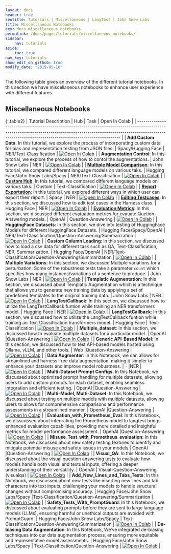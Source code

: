 ```yaml
---
layout: docs
header: true
seotitle: Tutorials | Miscellaneous | LangTest | John Snow Labs
title: Miscellaneous Notebooks
key: docs-miscellaneous_notebooks
permalink: /docs/pages/tutorials/miscellaneous_notebooks/
sidebar:
    nav: tutorials
aside:
    toc: true
nav_key: tutorials
show_edit_on_github: true
modify_date: "2019-05-16"
---
```


<div class="main-docs" markdown="1"><div class="h3-box" markdown="1">
The following table gives an overview of the different tutorial notebooks. In this section we have miscellaneous notebooks to enhance user experience with different features.

</div><div class="h3-box" markdown="1">

## Miscellaneous Notebooks

{:.table2}
| Tutorial Description                                                                                                                                                                                                               | Hub                               | Task                                                     | Open In Colab                                                                                                                                                                                                            |
| ---------------------------------------------------------------------------------------------------------------------------------------------------------------------------------------------------------------------------------- |
| **Add Custom Data**: In this tutorial, we explore the process of incorporating custom data for bias and representation testing from JSON files.                                                                                    | Spacy/Hugging Face                | NER/Text-Classification                                  | [![Open In Colab](https://colab.research.google.com/assets/colab-badge.svg)](https://colab.research.google.com/github/Pacific-AI-Corp/langtest/blob/main/demo/tutorials/test-specific-notebooks/Add_Custom_Data_Demo.ipynb) |
| **Augmentation Control**: In this tutorial, we explore the process of how to contol the augmentations.                                                                                                                             | John Snow Labs                    | NER                                                      | [![Open In Colab](https://colab.research.google.com/assets/colab-badge.svg)](https://colab.research.google.com/github/Pacific-AI-Corp/langtest/blob/main/demo/tutorials/misc/Augmentation_Control_Notebook.ipynb)           |
| [**Multiple Model Comparison**](comparing_models): In this tutorial, we compared different language models on various taks.                                                                                                                            | Hugging Face/John Snow Labs/Spacy | NER/Text-Classification                                  | [![Open In Colab](https://colab.research.google.com/assets/colab-badge.svg)](https://colab.research.google.com/github/Pacific-AI-Corp/langtest/blob/main/demo/tutorials/misc/Comparing_Models_Notebook.ipynb)               |
| [**Custom Hub**](custom_hub): In this tutorial, we compared different language models on various taks.                                                                                                                                           | Custom                            | Text-Classification                                      | [![Open In Colab](https://colab.research.google.com/assets/colab-badge.svg)](https://colab.research.google.com/github/Pacific-AI-Corp/langtest/blob/main/demo/tutorials/misc/Custom_Hub_Notebook.ipynb)                     |
| [**Report Exportation**](different_report_formats): In this tutorial, we explored different ways in which user can export their report.                                                                                                                        | Spacy                             | NER                                                      | [![Open In Colab](https://colab.research.google.com/assets/colab-badge.svg)](https://colab.research.google.com/github/Pacific-AI-Corp/langtest/blob/main/demo/tutorials/misc/Different_Report_formats.ipynb)                |
| [**Editing Testcases**](editing_testcases): In this section, we discussed how to edit test cases in the Harness class.                                                                                                                                  | Hugging Face                      | NER                                                      | [![Open In Colab](https://colab.research.google.com/assets/colab-badge.svg)](https://colab.research.google.com/github/Pacific-AI-Corp/langtest/blob/main/demo/tutorials/misc/Editing_TestCases_Notebook.ipynb)              |
| [**Evaluation Metrics**](evaluation_metrics): In this section, we discussed different evatuation metrics for evauate Quetion-Answering models.                                                                                                           | OpenAI                            | Question-Answering                                       | [![Open In Colab](https://colab.research.google.com/assets/colab-badge.svg)](https://colab.research.google.com/github/Pacific-AI-Corp/langtest/blob/main/demo/tutorials/misc/Evaluation_Metrics.ipynb)                      |
| **HuggingFace Datasets**: In this section, we dive into testing of HuggingFace Models for different HuggingFace Datasets.                                                                                                          | Hugging Face/Spacy/OpenAI         | NER/Text-Classification/Question-Answering/Summarization | [![Open In Colab](https://colab.research.google.com/assets/colab-badge.svg)](https://colab.research.google.com/github/Pacific-AI-Corp/langtest/blob/main/demo/tutorials/misc/HuggingFace_Dataset_Notebook.ipynb)            |
| **Custom Column Loading**: In this section, we discussed how to load a csv data for different task such as QA, Text-Classification, NER, Summarization.                                                                            | Hugging Face/OpenAI               | NER/Text-Classification/Question-Answering/Summarization | [![Open In Colab](https://colab.research.google.com/assets/colab-badge.svg)](https://colab.research.google.com/github/Pacific-AI-Corp/langtest/blob/main/demo/tutorials/misc/Loading_Data_with_Custom_Columns.ipynb)        |
| **Multiple Variations**: In this section, we discussed Multiple variations for a perturbation. Some of the robustness tests take a parameter `count` which specifies how many instances/variations of a sentence to produce.       | John Snow Labs                    | NER                                                      | [![Open In Colab](https://colab.research.google.com/assets/colab-badge.svg)](https://colab.research.google.com/github/Pacific-AI-Corp/langtest/blob/main/demo/tutorials/misc/Multiple_Variations_Notebook.ipynb)            |
| **Templatic Augmentation**: In this section, we discussed about Templatic Augmentation which is a technique that allows you to generate new training data by applying a set of predefined templates to the original training data. | John Snow Labs                    | NER                                                      | [![Open In Colab](https://colab.research.google.com/assets/colab-badge.svg)](https://colab.research.google.com/github/Pacific-AI-Corp/langtest/blob/main/demo/tutorials/misc/Templatic_Augmentation_Notebook.ipynb)         |
| **LangTestCallback**: In this section, we discussed how to utilize the LangTestCallback funtion while training an NER transformers model.                                                                                          | Hugging Face                      | NER                                                      | [![Open In Colab](https://colab.research.google.com/assets/colab-badge.svg)](https://colab.research.google.com/github/Pacific-AI-Corp/langtest/blob/main/demo/tutorials/misc/HF_Callback_NER.ipynb)                         |
| **LangTestCallback**: In this section, we discussed how to utilize the LangTestCallback funtion while training an Text Classification transformers model.                                                                          | Hugging Face                      | Text-Classification                                      | [![Open In Colab](https://colab.research.google.com/assets/colab-badge.svg)](https://colab.research.google.com/github/Pacific-AI-Corp/langtest/blob/main/demo/tutorials/misc/HF_Callback_Text_Classification.ipynb)         |
| **Multiple_dataset**: In this section, we discussed how to evaluate multiple datasets for a particular model.                                                                          | OpenAI                    |Question-Answering                                  | [![Open In Colab](https://colab.research.google.com/assets/colab-badge.svg)](https://colab.research.google.com/github/Pacific-AI-Corp/langtest/blob/main/demo/tutorials/misc/Multiple_dataset.ipynb)         |
| **Generic API-Based Model**: In this section, we discussed how to test API-based models hosted using Ollama, vLLM, and other tools.                                                                          | Web                    |Question-Answering                                  | [![Open In Colab](https://colab.research.google.com/assets/colab-badge.svg)](https://colab.research.google.com/github/Pacific-AI-Corp/langtest/blob/main/demo/tutorials/llm_notebooks/Generic_API-Based_Model_Testing_Demo.ipynb)        |
| **Data Augmenter**: In this Notebook, we can allows for streamlined and harness-free data augmentation, making it simpler to enhance your datasets and improve model robustness.  | -                    |NER                                 | [![Open In Colab](https://colab.research.google.com/assets/colab-badge.svg)](https://colab.research.google.com/github/Pacific-AI-Corp/langtest/blob/main/demo/tutorials/misc/Data_Augmenter_Notebook.ipynb) |
| **Multi-Dataset Prompt Configs**: In this Notebook, we discussed about optimized prompt handling for multiple datasets, allowing users to add custom prompts for each dataset, enabling seamless integration and efficient testing.   | OpenAI                    |Question-Answering                                  | [![Open In Colab](https://colab.research.google.com/assets/colab-badge.svg)](https://colab.research.google.com/github/Pacific-AI-Corp/langtest/blob/main/demo/tutorials/misc/MultiPrompt_MultiDataset.ipynb) |
| **Multi-Model, Multi-Dataset**: In this Notebook, we discussed about testing on multiple models with multiple datasets, allowing users to allows for comprehensive comparisons and performance assessments in a streamlined manner.   | OpenAI                    |Question-Answering                                  | [![Open In Colab](https://colab.research.google.com/assets/colab-badge.svg)](https://colab.research.google.com/github/Pacific-AI-Corp/langtest/blob/main/demo/tutorials/misc/Multi_Model_Multi_Dataset.ipynb) |
| **Evaluation_with_Prometheus_Eval**:  In this Notebook, we disscussed about integrating the Prometheus model to langtest brings enhanced evaluation capabilities, providing more detailed and insightful metrics for model performance assessment.   | OpenAI                    |Question-Answering                                  | [![Open In Colab](https://colab.research.google.com/assets/colab-badge.svg)](https://colab.research.google.com/github/Pacific-AI-Corp/langtest/blob/main/demo/tutorials/misc/Evaluation_with_Prometheus_Eval.ipynb) |
| **Misuse_Test_with_Prometheus_evaluation**: In this Notebook, we discussed about new safety testing features to identify and mitigate potential misuse and safety issues in your models   | OpenAI                    |Question-Answering                                  | [![Open In Colab](https://colab.research.google.com/assets/colab-badge.svg)](https://colab.research.google.com/github/Pacific-AI-Corp/langtest/blob/main/demo/tutorials/misc/Misuse_Test_with_Prometheus_evaluation.ipynb) |
| **Visual_QA**: In this Notebook, we discussed about the visual question answering tests to evaluate how models handle both visual and textual inputs, offering a deeper understanding of their versatility.   | OpenAI                    | Visual-Question-Answering (visualqa)                                | [![Open In Colab](https://colab.research.google.com/assets/colab-badge.svg)](https://colab.research.google.com/github/Pacific-AI-Corp/langtest/blob/main/demo/tutorials/misc/Misuse_Test_with_Prometheus_evaluation.ipynb) |
| **Add_New_Lines_and_Tabs_Tests**: In this Notebook, we discussed about new tests like inserting new lines and tab characters into text inputs, challenging your models to handle structural changes without compromising accuracy.   | Hugging Face/John Snow Labs/Spacy	                    |Text-Classification/Question-Answering/Summarization                            | [![Open In Colab](https://colab.research.google.com/assets/colab-badge.svg)](https://colab.research.google.com/github/Pacific-AI-Corp/langtest/blob/main/demo/tutorials/misc/Add_New_Lines_and_Tabs_Tests.ipynb) |
| **Safety_Tests_With_PromptGuard**: In this Notebook, we discussed about evaluating prompts before they are sent to large language models (LLMs), ensuring harmful or unethical outputs are avoided with PromptGuard.   | Hugging Face/John Snow Labs/Spacy                    | Text-Classification/Question-Answering/Summarization                               | [![Open In Colab](https://colab.research.google.com/assets/colab-badge.svg)](https://colab.research.google.com/github/Pacific-AI-Corp/langtest/blob/main/demo/tutorials/misc/Safety_Tests_With_PromptGuard.ipynb) |
| **De-biasing Data Augmentation**: In this Notebook, We’ve integrated de-biasing techniques into our data augmentation process, ensuring more equitable and representative model assessments.   | Hugging Face/John Snow Labs/Spacy                    | Text-Classification/Question-Answering                               | [![Open In Colab](https://colab.research.google.com/assets/colab-badge.svg)](https://colab.research.google.com/github/Pacific-AI-Corp/langtest/blob/main/demo/tutorials/misc/Dataset_Debiasing.ipynb) |